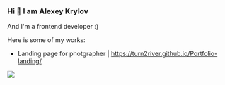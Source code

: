  ### Hi 👋 I am **Alexey Krylov**
And I'm a frontend developer :)

Here is some of my works:

- Landing page for photgrapher | https://turn2river.github.io/Portfolio-landing/


![](https://www.codewars.com/users/turn2river/badges//large)
<!--
**turn2river/turn2river** is a ✨ _special_ ✨ repository because its `README.md` (this file) appears on your GitHub profile.

Here are some ideas to get you started:

- 🔭 I’m currently working on ...
- 🌱 I’m currently learning ...
- 👯 I’m looking to collaborate on ...
- 🤔 I’m looking for help with ...
- 💬 Ask me about ...
- 📫 How to reach me: ...
- 😄 Pronouns: ...
- ⚡ Fun fact: ...
-->
